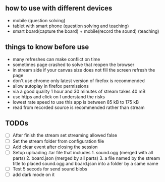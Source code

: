 ## how to use with different devices
<ul>
	<li>mobile (question solving)</li>
	<li>tablet with smart phone (question solving and teaching)</li>
	<li>smart board(capture the board) + mobile(record the sound) (teaching)</li>
</ul>

## things to know before use
<ul>
	<li>many refreshes can make conflict on time</li>
	<li>sometimes page crashed to solve that reopen the browser</li>
	<li>in stream side if your canvas size does not fill the screen refresh the page </li>
	<li>don't use chrome only latest version of firefox is recommended</li>
	<li>allow autoplay in firefox permissions</li>
	<li>via a good quality 1 hour and 30 minutes of stream takes 40 mB</li>
	<li>use https and click on I understand the risks</li>
	<li>lowest rate speed to use this app is between 85 kB to 175 kB</li>
	<li>read from recorded source is recommended rather than stream</li>
</ul>

## TODOs
- [ ] After finish the stream set streaming allowed false
- [ ] Set the stream folder from configuration file
- [ ] Add clear event after closing the session
- [ ] Setup uploading .tar file that includes 1. sound.ogg (merged with all parts) 2. board.json (merged by all parts)  3. a file named by the stream title to placed sound.ogg and board.json into a folder by a same name
- [ ] Test 5 secods for send sound blobs
- [ ] add dark mode on it
